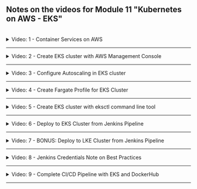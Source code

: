 ## Notes on the videos for Module 11 "Kubernetes on AWS - EKS"
<br />

<details>
<summary>Video: 1 - Container Services on AWS</summary>
<br />

There are multiple options for running a containerized application on AWS:
- Elastic Container Service (ECS): Container orchestration service
- Elastic Kubernetes Service (EKS): Managed Kubernetes Service
- Elastic Container Registry (ECR): Private Docker Repository

### Elastic Container Service (ECS)
Amazon's Elastic Container Service is one of several container orchestration tools (like Docker Swarm, Kubernetes, Apache Mesos, Hashicorp Nomad). It manages the whole container lifecycle (start, re-schedule, load balance).

An ESC cluster contains all the services to manage the containers. It represents a control plane for all the virtual machines (EC2 servers) that are running containers. The EC2 instances are not isolated but connected to the ECS cluster and managed by its control plane. On each EC2 instance there is a container runtime and an ECS agent (for communication with the control plane).

It is still your job to create the EC2 instances, join them to the ECS cluster, check whether they provide enough recources for the containers, manage the operating system (updates, patches), care for the container runtime and the ECS agent.

If you want to delegate the management of the infrastructure to AWS too, you can use AWS Fargate, which is a serverless way to launch containers. You don't have to provision and manage the server yourself. Each time you want to run a new container you hand it over to Fargate which will analyze its resource requirements and provision a server matching these requirements on demand. You pay only for what you use, not a whole EC2 instance which probably isn't fully used.

### Elastic Kubernetes Service (EKS)
If you want to use Kubernetes as your container orchestration tool, AWS provides EKS.

Difference between ECS and Kubernetes:
- ECS is specific to AWS, difficult to migrate
- ECS is less complex and its control plane is free
- K8s is open source, easier to migrate to another platform (if you don't use to many other AWS services)

When you create an EKS cluster, AWS will provision Kubernetes master nodes, with all the needed K8s control plane services already installed. They will be replicated in multiple availability zones of the chosen region. AWS will also manage (replicate in multiple availability zones, backup) the etcd storage components.

For the worker nodes you need to create and manage EC2 instances (the so called compute fleed) and connect them to the EKS cluster. A semi-managed variant is using EKS with node group(s), where the EC2 instances are managed for you. All the processes needed on K8s worker nodes (like container runtime, K8s agent, etc.) will be installed on them. But you still have to configure the nodegroups (e.g. scaling behavior). As with ECS it is also possible to combine EKS with Fargate, resulting in fully managed worker nodes.

To create an EKS cluster, you have to 
- provision an EKS cluster (Control Plane Nodes)
- create a node group of EC2 instances (Worker Nodes)
- connect the node group(s) to the EKS cluster
- deploy your containerized applications

### Elastic Container Registry (ECR)
ECR is the AWS repository for Docker images (as an alternative to Docker Hub or Nexus). Of course it integrates very well with other AWS services.

</details>

*****

<details>
<summary>Video: 2 - Create EKS cluster with AWS Management Console</summary>
<br />

Steps to create an EKS cluster:
- create an IAM role for the EKS cluster
- create a VPC for the EKS worker nodes
- create an EKS cluster
- connect kubectl with the EKS cluster
- create an EC2 IAM role for the node group
- create a node group and attach it to the EKS cluster
- configure auto-scaling
- deploy your application to the EKS cluster

Also check the [documentation](https://docs.aws.amazon.com/eks/latest/userguide/getting-started-console.html).

### Create an IAM Role for the EKS Cluster
We create an IAM role in our AWS account and assign that role to the EKS cluster managed by AWS. This is necessary to allow AWS to create and manage components on our behalf.

Open your browser and login to your account of the [AWS Management Console](https://eu-central-1.console.aws.amazon.com/console/home?region=eu-central-1#). Open the IAM dashboard (Services > Security, Identity & Compliance > IAM) and click on Access Management > Roles in the menu on the left. Press the "Create role" button, select "AWS service" as the trusted entity type, select "EKS" from the dropdown at the bottom (Use cases for other AWS services), select "EKS - Cluster" and press the "Next" button. The "AmazonEKSClusterPolicy" has been automatically selected for the chosen use case. Press the "Next" button. Enter a unique name for the role (e.g. eks-cluster-role) and press the "Create role" button.

### Create a VPC for the EKS Worker Nodes
Each AWS account has a default VPC. So why do we need another VPC for our EKS cluster? An EKS cluster needs specific networking configuration. The worker nodes need specific firewall configurations for the communication with the control plane. Best practices suggest configuring a public subnet (for a cloudnative loadbalancer, e.g. Elastic Load Balancer) and a private subnet (for the K8s LoadBalancer service) (check the [documentation](https://docs.aws.amazon.com/eks/latest/userguide/creating-a-vpc.html)). Through an IAM role we give K8s permission to change VPC configurations. These should not affect the default VPC.

However, we don't have to configure the new VPC and all the required components by ourselves. Instead we can use the cloudformation template, with which the whole stack of VPC and required components suitable for EKS is created. See [VPC Cloudformation Template](https://docs.aws.amazon.com/codebuild/latest/userguide/cloudformation-vpc-template.html).

Open the CloudFormation dashboard (Services > Management & Governance > CloudFormation) and press the orange "Create stack" button. Select "Template is ready" and "Amazon S3 URL" and paste the following URL into the URL field:

https://s3.us-west-2.amazonaws.com/amazon-eks/cloudformation/2020-10-29/amazon-eks-vpc-private-subnets.yaml

The URL can be copied from [this documentation page](https://docs.aws.amazon.com/eks/latest/userguide/creating-a-vpc.html). You may also enter that URL in the browser to download the template file and have a look at it. You could adjust it and upload it. For our purposes the default template file is fine, so we press the "Next" button.

Enter a stack name (e.g. eks-worker-node-vpc-stack) and press the "Next" button. On the next page leave all fields unchanged and press the "Next" button once more. On the summary page press the "Submit" button.

Now the VPC stack is being created (status = CREATE_IN_PROGRESS). Press the refresh button until the status is CREATE_COMPLETE. On the "Outputs" tab you find the IDs of the new VPC, the subnets and the security group. We're going to need these IDs when creating the EKS cluster.

### Create the EKS Cluster
Open the EKS dashboard (Services > Containers > Elastic Kubernetes Services) in the AWS management console. (Note that EKS isn't free, so you will be charged for using it. Make sure to remove the service when you don't need it anymore.) Press the "Add cluster" button and select "Create".

Enter a cluster name (e.g. eks-cluster-test), select the Kubernetes version (e.g. 1.26), and the IAM role we defined before (eks-cluster-role). We don't enable the Secrets encryption via KMS (key management services). It would encrypt the K8s Secrets (which are only bas64 encoded) to prevent them from being read by un-authorized people. Press the "Next" button.

Select the VPC of the eks-worker-node-vpc-stack we created before. The related subnets are prefilled. Also select the security group belonging to the eks-worker-node-vpc-stack we created before. In the "Cluster enpoint access" section choose "Public and private". We want to access the cluster (e.g. via kubectl) from our local machine (public), but the control plane should communicate with the worker nodes only within the VPC (private). Press the "Next" button.

We don't need any control plane logs to be sent to CloudWatch, so just press the "Next" button. Don't select any additional EKS add-ons either, just press "Next" again. Leave the default versions of the automatically installed add-ons unchanged and press "Next" once more.

On the Review page press the "Create" button. The status of the new EKS cluster is "Creating". Press the refresh button until it is "Active" (after ca. 10-15min).

### Connect to EKS Cluster locally with kubectl
Even if we don't have any worker nodes running, we can connect to the EKS cluster using kubectl from our local machine. We create a kubeconfig file and check the connection with the following commands:
```sh
# make sure your aws configuration is set to the region of the EKS cluster
aws configure list
#       Name                    Value             Type    Location
#       ----                    -----             ----    --------
#    profile                <not set>             None    None
# access_key     ****************BDVT shared-credentials-file    
# secret_key     ****************eXn0 shared-credentials-file    
#     region             eu-central-1      config-file    ~/.aws/config

# make sure there is no old ~/.kube/config file
rm ~/.kube/config
# or
mv ~/.kube/config ~/.kube/config_backup

# now create a new ~/.kube/config file
aws eks update-kubeconfig --name eks-cluster-test
# Added new context arn:aws:eks:eu-central-1:369076538622:cluster/eks-cluster-test to ~/.kube/config

# check the connection
kubectl cluster-info
# Kubernetes control plane is running at https://73A57A23BA7BAAE56115E5F68C988976.gr7.eu-central-1.eks.amazonaws.com
# CoreDNS is running at https://73A57A23BA7BAAE56115E5F68C988976.gr7.eu-central-1.eks.amazonaws.com/api/v1/namespaces/kube-system/services/kube-dns:dns/proxy
```

### Create an EC2 IAM Role for our Node Group
Kubelet is the main worker process running on worker nodes. It is responsible for scheduling and managing Kubernetes components like Pods and must be able to communicate with the Control Plane or other AWS services. That's why Kubelet needs according permissions to do its job.

So let's create an IAM role for the Node Group. With Node Group all necessary worker processes likecontainer runtime, kubelet, k-proxy etc. are installed.

Go back to the AWS management console, open the IAM dashboard (Services > Security, Identity & Compliance > IAM) and click on Access Management > Roles in the menu on the left. Press the "Create role" button, select "AWS service" as the trusted entity type, select "EC2" and press "Next".

On the "Add permissions" page, select the following policies:
- AmazonEKSWorkerNodePolicy
- AmazonEC2ContainerRegistryReadOnly: pull new image versions when they become available
- AmazonEKS_CNI_Policy: Container Network Interface, K8s internal network needed for inter-pod-communication
and press "Next".

Enter a role name (e.g. eks-node-group-role), review your entries and press the "Create role" button.

### Add Node Group to EKS Cluster
Go back to the EKS dashboard and open the cluster 'eks-cluster-test'. Select the "Compute" tab, scroll down to the "Node group" section and press the "Add node group" button. Enter a name (e.g. eks-node-group), select the 'eks-node-group-role' we just created and press the "Next" button.

Select the AMI type "Amazon Linux 2 (AL2_x86_64)", the Capacity type "On-Demand", the Instance type "t3.small" and the Disk size "20" GiB.

Leave the default values in the "Node Group scaling configuration" section unchanged (min 2, max 2, desired 2). The same holds for the "Node group update configuration" section (number 1). Press "Next".

Don't change the selected subnets. Toggle (enable) the "Configure remote access to nodes" switch and press "Enable" in the displayed warning dialog. Select one of the available EC2 key pairs created earlier to ssh into EC2 instances (e.g. docker-server) or create a new key pair if preferred. It is recommended to select a security group with a configured firewall rule restricting ssh access from the IP address of your local machine only. But for the moment we select "All" (Do not restrict source IPs that can remotely access nodes). We can change this configuration later.

Check your entries on the review page and press "Create". The status of the node group is now "Creating". It will take some time until the worker nodes are created (5min). On the EC2 dashboard you can already see the two new instances being in the status "Initializing".

When the instances are active, you should see them when executing
```sh
kubectl get nodes
# NAME                                              STATUS   ROLES    AGE     VERSION
# ip-192-168-177-9.eu-central-1.compute.internal    Ready    <none>   6m59s   v1.26.2-eks-a59e1f0
# ip-192-168-222-24.eu-central-1.compute.internal   Ready    <none>   7m2s    v1.26.2-eks-a59e1f0
```

If you want to scale the number of worker nodes up or down you can manually edit your node group and modify the min/max/desired values in the "Node Group scaling configuration" section.

A better way to do this is to configure an autoscaler as will be demonstrated in the next video.

</details>

*****

<details>
<summary>Video: 3 - Configure Autoscaling in EKS cluster</summary>
<br />

With creating an EKS cluster, an auto scaling group was automatically created (see "EC2 dashboard > Auto Scaling groups" or "EKS dashboard > Clusters > eks-cluster-test > Compute > Node groups > eks-node-group > Details > Autoscaling group name"). However this component just groups the EC2 instances together. It does not autoscale the resources within this group. We need to configure the K8s Autoscaler component to work together with the auto scaling group. The K8s Autoscaler will then add or remove EC2 instances depending on the workload, but only within the range (min, max, desired) defined for the auto scaling group.

To configure the Autoscaler we need to
- have an auto scaling group (was automatically created when we set up the EKS cluster)
- create a custom policy and attach it to the Node Group IAM Role (to allow the EC2 instances to make certain AWS API calls needed for the autoscaling feature)
- deploy the K8s Autoscaler

### Create a custom policy
Go to IAM dashboard > Access management > Policies and press the "Create policy" button. Switch to the JSON view by pressing the "JSON" button. Paste the following content into the policy editor:
```json
{
    "Version": "2012-10-17",
    "Statement": [
        {
            "Action": [
                "autoscaling:DescribeAutoScalingGroups",
                "autoscaling:DescribeAutoScalingInstances",
                "autoscaling:DescribeLaunchConfigurations",
                "autoscaling:DescribeTags",
                "autoscaling:SetDesiredCapacity",
                "autoscaling:TerminateInstanceInAutoScalingGroup",
                "ec2:DescribeLaunchTemplateVersions"
            ],
            "Resource": "*",
            "Effect": "Allow"
        }
    ]
}
```

Press "Next". On the review page enter a policy name (e.g. node-group-autoscale-policy) and press "Create policy".

To attach this policy to the existing node group IAM role go to IAM dashboard > Access management > Roles > eks-node-group-role > Permissions, press the "Add permissions" button and choose "Attach policies". In the "Other permissions policies" section check the custom node-group-autoscale-policy created before and press the "Add permissions" button.

### Deploy the K8s Autoscaler
Execute the following commands on your local machine:
```sh
kubectl apply -f https://raw.githubusercontent.com/kubernetes/autoscaler/master/cluster-autoscaler/cloudprovider/aws/examples/cluster-autoscaler-autodiscover.yaml
# serviceaccount/cluster-autoscaler created
# clusterrole.rbac.authorization.k8s.io/cluster-autoscaler created
# role.rbac.authorization.k8s.io/cluster-autoscaler created
# clusterrolebinding.rbac.authorization.k8s.io/cluster-autoscaler created
# rolebinding.rbac.authorization.k8s.io/cluster-autoscaler created
# deployment.apps/cluster-autoscaler created

kubectl get deployment cluster-autoscaler -n kube-system
# NAME                 READY   UP-TO-DATE   AVAILABLE   AGE
# cluster-autoscaler   1/1     1            1           70s

kubectl edit deployment cluster-autoscaler -n kube-system
# -> in metadata:annotations add the following line after 'deployment.kubernetes.io/revision: "1"':
#    'cluster-autoscaler.kubernetes.io/safe-to-evict: "false"'
# -> in spec:template:spec:containers replace '<YOUR CLUSTER NAME>' with 'eks-cluster-test'
#    and add the options '- --balance-similar-node-groups' 
#                    and '- --skip-nodes-with-system-pods=false'
# -> make sure the spec:template:spec:containers:image version matches the Kubernetes version used in the EKS cluster (1.26); get the exact tag (1.26.2) from https://github.com/kubernetes/autoscaler/tags
```

Of course you can also first download the [autoscaler configurationfile](https://raw.githubusercontent.com/kubernetes/autoscaler/master/cluster-autoscaler/cloudprovider/aws/examples/cluster-autoscaler-autodiscover.yaml), make all the changes and then deploy it.

Let's have a look at the logs of the autoscaler pod:
```sh
kubectl get pods -n kube-system
# NAME                                  READY   STATUS    RESTARTS   AGE
# aws-node-4k2f7                        1/1     Running   0          5h27m
# aws-node-k9thp                        1/1     Running   0          5h27m
# cluster-autoscaler-7798975c7f-dmz95   1/1     Running   0          2m
# coredns-788b9c9454-5rp7t              1/1     Running   0          7h25m
# coredns-788b9c9454-m4twb              1/1     Running   0          7h25m
# kube-proxy-fdg4k                      1/1     Running   0          5h27m
# kube-proxy-rwvzc                      1/1     Running   0          5h27m

kubectl logs cluster-autoscaler-7798975c7f-dmz95 -n kube-system | less
```

You'll find entries like
```log
I0514 21:48:09.465903       1 static_autoscaler.go:541] Calculating unneeded nodes
I0514 21:48:09.465922       1 pre_filtering_processor.go:67] Skipping ip-192-168-222-24.eu-central-1.compute.internal - node group min size reached (current: 2, min: 2)
I0514 21:48:09.465938       1 pre_filtering_processor.go:67] Skipping ip-192-168-177-9.eu-central-1.compute.internal - node group min size reached (current: 2, min: 2)
I0514 21:48:09.465974       1 static_autoscaler.go:589] Scale down status: lastScaleUpTime=2023-05-14 20:43:27.79390843 +0000 UTC m=-3578.293245296 lastScaleDownDeleteTime=2023-05-14 20:43:27.79390843 +0000 UTC m=-3578.293245296 lastScaleDownFailTime=2023-05-14 20:43:27.79390843 +0000 UTC m=-3578.293245296 scaleDownForbidden=false scaleDownInCooldown=false
I0514 21:48:09.466007       1 static_autoscaler.go:598] Starting scale down
I0514 21:48:09.466066       1 legacy.go:298] No candidates for scale down
```

Let's adjust the min/max values to see the autoscaler in action. Go to the EC2 dashboard, click on the "Auto Scaling Groups" link, click on the eks-node-group autoscaling group and press the "Edit" button in the "Group details" section. Set the Minimum capacity to 1 and the Maximum capacity to 3 and press the "Update" button.

The autoscaler gets informed about the new values and checks the status of the nodes during the next 10 minutes. Then it starts removing one node.

```sh
kubectl get nodes
# NAME                                              STATUS   ROLES    AGE   VERSION
# ip-192-168-177-9.eu-central-1.compute.internal    Ready    <none>   27h   v1.26.2-eks-a59e1f0
# ip-192-168-222-24.eu-central-1.compute.internal   Ready    <none>   27h   v1.26.2-eks-a59e1f0

kubectl logs -f cluster-autoscaler-7798975c7f-dmz95 -n kube-system  
# I0515 19:40:20.180533       1 nodes.go:123] ip-192-168-177-9.eu-central-1.compute.internal was unneeded for 9m51.772869583s
# I0515 19:40:20.180542       1 legacy.go:298] No candidates for scale down
# ...
# I0515 19:40:30.270914       1 nodes.go:123] ip-192-168-177-9.eu-central-1.compute.internal was unneeded for 10m1.783173228s
# I0515 19:40:30.283285       1 delete.go:103] Successfully added ToBeDeletedTaint on node ip-192-168-177-9.eu-central-1.compute.internal
# I0515 19:40:30.283570       1 actuator.go:161] Scale-down: removing empty node "ip-192-168-177-9.eu-central-1.compute.internal"
# I0515 19:40:30.284386       1 actuator.go:244] Scale-down: waiting 5s before trying to delete nodes
# ...
# I0515 19:40:35.451612       1 auto_scaling_groups.go:311] Terminating EC2 instance: i-02580710e75f1f082

kubectl get nodes
# NAME                                              STATUS                     ROLES    AGE   VERSION
# ip-192-168-177-9.eu-central-1.compute.internal    Ready,SchedulingDisabled   <none>   27h   v1.26.2-eks-a59e1f0
# ip-192-168-222-24.eu-central-1.compute.internal   Ready                      <none>   27h   v1.26.2-eks-a59e1f0

kubectl get nodes
# NAME                                              STATUS   ROLES    AGE   VERSION
# ip-192-168-222-24.eu-central-1.compute.internal   Ready    <none>   27h   v1.26.2-eks-a59e1f0
```

### Deploy an nginx Application with LoadBalancer
Create a file called `nginx.yaml` with the following content:
```yaml
apiVersion: apps/v1
kind: Deployment
metadata:
  name: nginx
spec:
  selector:
    matchLabels:
      app: nginx
  replicas: 1
  template:
    metadata:
      labels:
        app: nginx
    spec:
      containers:
      - name: nginx
        image: nginx
        ports:
        - containerPort: 80
---
apiVersion: v1
kind: Service
metadata:
  name: nginx
  labels:
    app: nginx
spec:
  ports:
  - name: http
    port: 80
    protocol: TCP
    targetPort: 80
  selector:
    app: nginx
  type: LoadBalancer
```

Apply it to the cluster:
```sh
kubectl apply -f nginx.yaml
# =>
# deployment.apps/nginx created
# service/nginx created

kubectl get pods
# NAME                     READY   STATUS    RESTARTS   AGE
# nginx-7f456874f4-54dmv   1/1     Running   0          117s

kubectl get services
# NAME         TYPE           CLUSTER-IP       EXTERNAL-IP                                                                  PORT(S)        AGE
# kubernetes   ClusterIP      10.100.0.1       <none>                                                                       443/TCP        29h
# nginx        LoadBalancer   10.100.224.113   a3c0ab05fe05d4e3bb204fd409810766-1007316954.eu-central-1.elb.amazonaws.com   80:31338/TCP   2m40s
```

Creating a K8s service of type LoadBalancer automatically creates a cloud native LoadBalancer of the cluster environment too (in this case AWS EKS). As you see the cloud native LoadBalancer with the IP address 'a3c0ab05fe05d4e3bb204fd409810766-1007316954.eu-central-1.elb.amazonaws.com' (and default port 80, not displayed in the above output) forwards incoming requests to the node port 31338 which is connected to the K8s LoadBalancer service with the cluster IP address 10.100.224.113 listening on port 80. Entering the external IP address in the browser lets you access the nginx application.

### 20 Replicas - Autoscaler in Action
Let's increase the number of nginx replicas to 20 to see the autoscaler launch new worker nodes.

```sh
kubectl scale deployment nginx --replicas=20
# deployment.apps/nginx scaled

kubectl logs -f cluster-autoscaler-7798975c7f-dmz95 -n kube-system 
# I0515 20:27:08.660248       1 hinting_simulator.go:110] failed to find place for default/nginx-7f456874f4-9jdrf based on similar pods scheduling
# I0515 20:27:08.660293       1 hinting_simulator.go:110] failed to find place for default/nginx-7f456874f4-mp8m4 based on similar pods scheduling
# I0515 20:27:08.660335       1 hinting_simulator.go:110] failed to find place for default/nginx-7f456874f4-5w4hb based on similar pods scheduling
# I0515 20:27:08.660377       1 hinting_simulator.go:110] failed to find place for default/nginx-7f456874f4-2szgh based on similar pods scheduling
# I0515 20:27:08.660419       1 hinting_simulator.go:110] failed to find place for default/nginx-7f456874f4-fzthv based on similar pods scheduling
# I0515 20:27:08.660459       1 hinting_simulator.go:110] failed to find place for default/nginx-7f456874f4-z8bwh based on similar pods scheduling
# I0515 20:27:08.660502       1 hinting_simulator.go:110] failed to find place for default/nginx-7f456874f4-k6sjg based on similar pods scheduling
# I0515 20:27:08.660545       1 hinting_simulator.go:110] failed to find place for default/nginx-7f456874f4-c2hrb based on similar pods scheduling
# I0515 20:27:08.660593       1 hinting_simulator.go:110] failed to find place for default/nginx-7f456874f4-bs5hl based on similar pods scheduling
# I0515 20:27:08.660631       1 hinting_simulator.go:110] failed to find place for default/nginx-7f456874f4-rb2ld based on similar pods scheduling
# I0515 20:27:08.660671       1 hinting_simulator.go:110] failed to find place for default/nginx-7f456874f4-hnb2d based on similar pods scheduling
# I0515 20:27:08.660710       1 hinting_simulator.go:110] failed to find place for default/nginx-7f456874f4-j9mnh based on similar pods scheduling
# I0515 20:27:08.660747       1 hinting_simulator.go:110] failed to find place for default/nginx-7f456874f4-rn7xc based on similar pods scheduling
# ...
# I0515 20:27:08.661732       1 scale_up.go:282] Best option to resize: eks-eks-node-group-e0c40d85-c6a1-2ad5-0296-40386965ef34
# I0515 20:27:08.661743       1 scale_up.go:286] Estimated 2 nodes needed in eks-eks-node-group-e0c40d85-c6a1-2ad5-0296-40386965ef34
# I0515 20:27:08.661769       1 scale_up.go:405] Final scale-up plan: [{eks-eks-node-group-e0c40d85-c6a1-2ad5-0296-40386965ef34 1->3 (max: 3)}]
# I0515 20:27:08.661791       1 scale_up.go:608] Scale-up: setting group eks-eks-node-group-e0c40d85-c6a1-2ad5-0296-40386965ef34 size to 3
# I0515 20:27:08.661845       1 auto_scaling_groups.go:248] Setting asg eks-eks-node-group-e0c40d85-c6a1-2ad5-0296-40386965ef34 size to 3
# ...
# I0515 20:27:28.824124       1 filter_out_schedulable.go:120] 14 pods marked as unschedulable can be scheduled.
# ...

kubcetl get nodes
# NAME                                              STATUS   ROLES    AGE     VERSION
# ip-192-168-222-24.eu-central-1.compute.internal   Ready    <none>   28h     v1.26.2-eks-a59e1f0
# ip-192-168-35-232.eu-central-1.compute.internal   Ready    <none>   6m46s   v1.26.2-eks-a59e1f0
# ip-192-168-39-15.eu-central-1.compute.internal    Ready    <none>   6m50s   v1.26.2-eks-a59e1f0
```

</details>

*****

<details>
<summary>Video: 4 - Create Fargate Profile for EKS Cluster</summary>
<br />

With Fargate you let AWS manage the worker nodes too. You won't create any EC2 instances in your account. An important difference between Fargate and creating your own EC2 worker nodes is, that Fargate will create one virtual machine per Pod resulting in some limitation with using Fargate:
- there is no support for stateful applications yet
- there is no support for Daemon Sets (applications running on every node)

Note that we can have both Fargate and Node Group atached to our EKS cluster.

### Create an IAM Role for Fargate
Kubelet on servers provisioned by Fargate need to call AWS services, pull the container images from ECR etc. So just as we did for the EC2 instances in the Node Group we need to create a role for the Fargate servers and attach the required permissions to it.

Open your browser and login to your account of the [AWS Management Console](https://eu-central-1.console.aws.amazon.com/console/home?region=eu-central-1#). Open the IAM dashboard (Services > Security, Identity & Compliance > IAM) and click on Access Management > Roles in the menu on the left. Press the "Create role" button, select "AWS service" as the trusted entity type, select "EKS" from the dropdown at the bottom (Use cases for other AWS services), select "EKS - Fargate pod" and press the "Next" button.

'AmazonEKSFargatePodExecutionRolePolicy' is the only policy set. Press the "Next" button.

Enter a role name (e.g. 'eks-fargate-role') and press "Create role".

### Create Fargate Profile
A Fargate profile creates a Pod selection rule which defines how new pods should be scheduled. If for example there is also a node group, the selection rule specifies which pod should be scheduled by Fargate and which by the node group.

To create a Fargate profile go to the EKS dashboard, navigate to the clusters overview, click on the cluster 'eks-cluster-test', open the "Compute" tab, scroll down to the "Fargate profiles" section and press the "Add Fargate profile" button.

Enter a name (e.g. dev-profile) and select the 'eks-fargate-role' we just created. Below that we can select the  subnets to be used from our VPC. Even if we won't see the virtual machines provisioned by Fargate, the Pods running on these VMs will get IP addresses from our subnet IP range. Make sure only the private subnets are selected (the public subnets should not be selectable). Press "Next".

Now we configure the pod selection rule mentioned before. We can let Fargate schedule Pods of certain namespaces and/or having certain labels. Let's use both possibilities. Add 'dev' into the namespace textfield and add a label 'profile:fargate' (key:value). Press "Next", review your entries and press "Create". The Fargate profile 'dev-profile' is in status "Creating" now and will change to "Active" after a few minutes.

### Deploy first Pod through Fargate
If we want our nginx Pods to be scheduled by Fargate, we have to add the namespace and label specified in the Pod selection rule to its K8s deployment configuration file. Create a new `nginx-deployment.yaml` file with the following content:
```yaml
apiVersion: apps/v1
kind: Deployment
metadata:
  name: nginx
  namespace: dev # <---
spec:
  selector:
    matchLabels:
      app: nginx
      profile: fargate # <---
  replicas: 1
  template:
    metadata:
      labels:
        app: nginx
        profile: fargate # <---
    spec:
      containers:
      - name: nginx
        image: nginx
        ports:
        - containerPort: 80
```

Now execute the following commands:

```sh
# create the namespace
kubectl create namespace dev

# apply the deployment configuration
kubectl apply -f nginx-deployment.yaml

# check the pod is running
kubectl get pods -n dev -w
# NAME                     READY   STATUS              RESTARTS   AGE
# nginx-7f5bb7bcc5-x5bwh   0/1     Pending             0          7s
# nginx-7f5bb7bcc5-x5bwh   0/1     Pending             0          35s
# nginx-7f5bb7bcc5-x5bwh   0/1     ContainerCreating   0          36s
# nginx-7f5bb7bcc5-x5bwh   1/1     Running             0          43s
```

The pod was pending for 35 seconds because Fargate creates a virtual machine for each pod, which takes some time.

Now let's see the nodes:
```sh
kubectl get nodes
# NAME                                                       STATUS   ROLES    AGE     VERSION
# fargate-ip-192-168-164-158.eu-central-1.compute.internal   Ready    <none>   2m57s   v1.26.3-eks-f4dc2c0
# ip-192-168-222-24.eu-central-1.compute.internal            Ready    <none>   3d4h    v1.26.2-eks-a59e1f0
```

The first node is the newly created virtual machine. We don't see it in our AWS account. But still it got an IP address from the range of a subnet in our VPC. The second one is the EC2 instance created by the node group in demo project #1. We can see this instance in our AWS account.

For illustrating purposes let's change the namespace in the nginx-deployment.yaml to `default`, set the replicas to `2` and the deployment name to `nginx-test` (because we already have an nginx deployment in the default namespace).

Re-apply the configuration:
```sh
kubectl apply -f nginx-deployment.yaml

# check the pods are running
kubectl get pods -n default -o wide
# NAME                          READY   STATUS    RESTARTS   AGE   IP                NODE                                              NOMINATED NODE   READINESS GATES
# nginx-7f456874f4-2pxn7        1/1     Running   0          2d    192.168.250.72    ip-192-168-222-24.eu-central-1.compute.internal   <none>           <none>
# nginx-test-7f5bb7bcc5-6z5cw   1/1     Running   0          7s    192.168.222.107   ip-192-168-222-24.eu-central-1.compute.internal   <none>           <none>
# nginx-test-7f5bb7bcc5-gprnf   1/1     Running   0          7s    192.168.210.122   ip-192-168-222-24.eu-central-1.compute.internal   <none>           <none>
```

As we can see all three pods (the old one created in demo project #1 and the two new replicas created just now) are running on the same node (with IP address 192-168-222-24).

And now let's change the namespace back to `dev` and the deployment name to `nginx-dev` and re-apply it:
```sh
kubectl apply -f nginx-deployment.yaml

# check the pods are running
kubectl get pods -n dev -w
# NAME                         READY   STATUS              RESTARTS   AGE
# nginx-7f5bb7bcc5-x5bwh       1/1     Running             0          25m
# nginx-dev-7f5bb7bcc5-m4g8r   0/1     Pending             0          13s
# nginx-dev-7f5bb7bcc5-wmhgd   0/1     Pending             0          13s
# nginx-dev-7f5bb7bcc5-m4g8r   0/1     Pending             0          37s
# nginx-dev-7f5bb7bcc5-wmhgd   0/1     Pending             0          37s
# nginx-dev-7f5bb7bcc5-m4g8r   0/1     ContainerCreating   0          37s
# nginx-dev-7f5bb7bcc5-wmhgd   0/1     ContainerCreating   0          37s
# nginx-dev-7f5bb7bcc5-wmhgd   1/1     Running             0          44s
# nginx-dev-7f5bb7bcc5-m4g8r   1/1     Running             0          46s

kubectl get pods -n dev -o wide
# NAME                         READY   STATUS    RESTARTS   AGE    IP                NODE                                                       NOMINATED NODE   READINESS GATES
# nginx-7f5bb7bcc5-x5bwh       1/1     Running   0          27m    192.168.164.158   fargate-ip-192-168-164-158.eu-central-1.compute.internal   <none>           <none>
# nginx-dev-7f5bb7bcc5-m4g8r   1/1     Running   0          107s   192.168.183.201   fargate-ip-192-168-183-201.eu-central-1.compute.internal   <none>           <none>
# nginx-dev-7f5bb7bcc5-wmhgd   1/1     Running   0          107s   192.168.159.165   fargate-ip-192-168-159-165.eu-central-1.compute.internal   <none>           <none>

kubectl get nodes
# NAME                                                       STATUS   ROLES    AGE     VERSION
# fargate-ip-192-168-159-165.eu-central-1.compute.internal   Ready    <none>   3m48s   v1.26.3-eks-f4dc2c0
# fargate-ip-192-168-164-158.eu-central-1.compute.internal   Ready    <none>   29m     v1.26.3-eks-f4dc2c0
# fargate-ip-192-168-183-201.eu-central-1.compute.internal   Ready    <none>   3m48s   v1.26.3-eks-f4dc2c0
# ip-192-168-222-24.eu-central-1.compute.internal            Ready    <none>   3d4h    v1.26.2-eks-a59e1f0
```

We see that all the three pods in the 'dev' namespace are running on three different nodes.

### Cleanup Cluster Resources
When we want to delete the EKS cluster we first have to delete the Node Group(s) and Fargate Profile(s) attached to it. Go to the EKS dashboard, navigate to the clusters overview, click on the cluster 'eks-cluster-test', open the "Compute" tab, scroll down to the "Node groups" and "Fargate profiles" sections, select the group/profile you want to delete and press the "Delete" button". As soon as all Node Groups and Fargate Profiles attached to the cluster are deleted (which may take some time) you can delete the cluster itself. Press the "Delete cluster" button.

Once the cluster has been deleted, we can delete the three roles 'eks-cluster-role', 'eks-node-group-role' and 'eks-fargate-role'. Go to the IAM dashboard, open the roles overview and delete the three roles. The custom 'node-group-autoscale-policy' won't be deleted by this. If you wanted to delete it too, you would have to do it separately.

</details>

*****

<details>
<summary>Video: 5 - Create EKS cluster with eksctl command line tool</summary>
<br />

Manually creating an EKS cluster using the AWS Management Console is a rather inefficient way of doing it. Using AWS CLI we could do the same and assemble the commands in a script to reduce the work for doing it repeatedly. But the most efficient way of creating an EKS cluster is using the `eksctl` command line tool which automates many individual tasks. It allows to create a cluster with just one command. All the necessary components are created and configured in the background. CLI options let you customize the cluster to be created.

### Install eksctl on a Mac M2
```sh
ARCH=arm64
PLATFORM=$(uname -s)_$ARCH

curl -sLO "https://github.com/weaveworks/eksctl/releases/latest/download/eksctl_$PLATFORM.tar.gz"

# (Optional) Verify checksum
curl -sL "https://github.com/weaveworks/eksctl/releases/latest/download/eksctl_checksums.txt" | grep $PLATFORM | shasum -a 256 --check
# => eksctl_Darwin_arm64.tar.gz: OK

tar -xzf eksctl_$PLATFORM.tar.gz -C /tmp && rm eksctl_$PLATFORM.tar.gz

sudo mv /tmp/eksctl /usr/local/bin
```

Or using homebrew:
```sh
brew tap weaveworks/tap
brew install weaveworks/tap/eksctl
```

### Connect eksctl With AWS Account
If you already have configured credentials for awscli you can use the same configuration for eksctl. If you haven't you must do it first. We have to tell eksctl with which account and which user we want to connect. Get the file, that was downloaded when you created the access key for the admin user and execute the following command:

```sh
aws configure
  AWS Access Key ID [None]: # enter the AWS access key id from the downloaded .csv file
  AWS Secret Access Key [None]: # enter the AWS secret access key from the downloaded .csv file
  Default region name [None]: eu-central-1 # Frankfurt (eu-west-3 for Paris)
  Default output format [None]: json
```

This configuration will be used for all subsequent eksctl (or awscli) commands. The configuration itself is stored in `~/.aws/config` and `~/.aws/credentials`.

### Create an EKS Cluster
You can either use the `eksctl create cluster` command with all the configuration options you need, or you can write a configuration yaml file and apply it using the command `eksctl create cluster -f <config.yaml>`. Examples of configuration files can be found [here](https://github.com/weaveworks/eksctl/tree/main/examples).

For this demo we use the command options, so execute the following command:
```sh
eksctl create cluster \
  --name demo-cluster \
  --version 1.26 \
  --region eu-central-1 \
  --nodegroup-name demo-nodes \
  --node-type t2.micro \
  --nodes 2 \
  --nodes-min 1 \
  --nodes-max 3
# =>
# 2023-05-18 15:36:18 [ℹ]  eksctl version 0.141.0
# 2023-05-18 15:36:18 [ℹ]  using region eu-central-1
# 2023-05-18 15:36:18 [ℹ]  setting availability zones to [eu-central-1c eu-central-1b eu-central-1a]
# 2023-05-18 15:36:18 [ℹ]  subnets for eu-central-1c - public:192.168.0.0/19 private:192.168.96.0/19
# 2023-05-18 15:36:18 [ℹ]  subnets for eu-central-1b - public:192.168.32.0/19 private:192.168.128.0/19
# 2023-05-18 15:36:18 [ℹ]  subnets for eu-central-1a - public:192.168.64.0/19 private:192.168.160.0/19
# 2023-05-18 15:36:18 [ℹ]  nodegroup "demo-nodes" will use "" [AmazonLinux2/1.26]
# 2023-05-18 15:36:18 [ℹ]  using Kubernetes version 1.26
# 2023-05-18 15:36:18 [ℹ]  creating EKS cluster "demo-cluster" in "eu-central-1" region with managed nodes
# ...
# 2023-05-18 15:55:55 [ℹ]  kubectl command should work with "/Users/fsiegrist/.kube/config", try 'kubectl get nodes'
# 2023-05-18 15:55:55 [✔]  EKS cluster "demo-cluster" in "eu-central-1" region is ready

```

As you see this command takes nearly 20 minutes to complete. Kubectl was automatically configured to connect to the created cluster. The configuration was stored in `~/.kube/config`. If you had other cluster configured in this file, the configuration for the new cluster was just added. So you don't lose existing configurations.

Let's review the created cluster now. 

```sh
eksctl get clusters
# NAME	        REGION        EKSCTL CREATED
# demo-cluster  eu-central-1  True

kubectl get nodes
# NAME                                              STATUS   ROLES    AGE     VERSION
# ip-192-168-48-96.eu-central-1.compute.internal    Ready    <none>   6m12s   v1.26.2-eks-a59e1f0
# ip-192-168-64-248.eu-central-1.compute.internal   Ready    <none>   6m11s   v1.26.2-eks-a59e1f0
```

Login to your account in the AWS Management Console and check the following resources:
- IAM roles
- VPCs and Subnets
- EKS

### Links
- [eksctl.io](https://eksctl.io)
- [eksctl installation guide](https://github.com/weaveworks/eksctl#installation)
- [eksctl getting started](https://eksctl.io/introduction/#getting-started)

</details>

*****

<details>
<summary>Video: 6 - Deploy to EKS Cluster from Jenkins Pipeline</summary>
<br />

The following steps are needed to be able to deploy to our EKS demo cluster created in the last video from a Jenkins pipeline:
- install kubectl command line tool inside Jenkins container
- install aws-iam-authenticator tool inside Jenkins container (Jenkins does not only have to authenticate against the EKS cluster but also against AWS; the aws-iam-authenticator tool was installed on our local machine when we created the EKS cluster using the eksctl command)
- create a kubeconfig file to connect to the EKS cluster
- add AWS credentials (AWS user and secret access key) on Jenkins for AWS account authentication
- adjust Jenkinsfile to configure EKS cluster deployment

### Install kubectl on Jenkins Server
SSH into the DigitalOcean droplet where Jenkins is running:
```sh
ssh root@<jenkins-droplet-ip>

# make sure jenkins is running
docker ps

# enter the container as root to be able to install kubectl
docker exec -u 0 -it <jenkins-container-id> bash

# get the current command to install kubectl from https://kubernetes.io/docs/tasks/tools/install-kubectl-linux/

# download the latest kubectl release
curl -LO "https://dl.k8s.io/release/$(curl -L -s https://dl.k8s.io/release/stable.txt)/bin/linux/amd64/kubectl"

# download the kubectl checksum file
curl -LO "https://dl.k8s.io/$(curl -L -s https://dl.k8s.io/release/stable.txt)/bin/linux/amd64/kubectl.sha256"

# validate the kubectl binary against the checksum file
echo "$(cat kubectl.sha256) kubectl" | sha256sum --check
# => kubectl: OK

# install kubectl
install -o root -g root -m 0755 kubectl /usr/local/bin/kubectl

# test to ensure the version you installed is up-to-date
kubectl version --output=yaml

# remove no longer needed files
rm kubectl
rm kubectl.sha256
```

### Install AWS IAM Authenticator
SSH into the DigitalOcean droplet where Jenkins is running:
```sh
ssh root@<jenkins-droplet-ip>

# make sure jenkins is running
docker ps

# enter the container as root to be able to install aws-iam-authenticator
docker exec -u 0 -it <jenkins-container-id> bash

# get the current command to install aws-iam-authenticator from https://docs.aws.amazon.com/eks/latest/userguide/install-aws-iam-authenticator.html

# Download the aws-iam-authenticator binary
curl -Lo aws-iam-authenticator https://github.com/kubernetes-sigs/aws-iam-authenticator/releases/download/v0.5.9/aws-iam-authenticator_0.5.9_linux_amd64

# download the sha256 checksum file
curl -Lo aws-iam-authenticator.txt https://github.com/kubernetes-sigs/aws-iam-authenticator/releases/download/v0.5.9/authenticator_0.5.9_checksums.txt

# validate the kubectl binary against the checksum file
echo "$(awk '/aws-iam-authenticator_0.5.9_linux_amd64/ {print $1}' aws-iam-authenticator.txt) aws-iam-authenticator" | sha256sum --check
# => aws-iam-authenticator: OK

# install aws-iam-authenticator
install -o root -g root -m 0755 aws-iam-authenticator /usr/local/bin/aws-iam-authenticator

# test that the aws-iam-authenticator binary works
aws-iam-authenticator help

# remove no longer needed files
rm aws-iam-authenticator
rm aws-iam-authenticator.txt
```

### Create a kubeconfig File for Jenkins
Inside the Jenkins Docker container we don't have an editor available, so we create the kubeconfig file outside the container (on the DigitalOcean droplet) and copy it into the container.

But to get the content of the file, we create it on our local machine where aws-cli is installed. So go to your local machine and make sure the environment variable `KUBECONFIG` is not set or points to `~/.kube/config`. Also make sure the `~/.kube/config` file contains no configuration (if you need it, copy it to somewhere else or rename it). The config file should just look like this:
```yaml
apiVersion: v1
clusters: []
contexts: []
current-context: ""
kind: Config
preferences: {}
users: []
```

Now execute the following command (replace the region if necessary):
```sh
aws eks update-kubeconfig --region eu-central-1 --name demo-cluster
# => Added new context arn:aws:eks:eu-central-1:<account-id>:cluster/demo-cluster to ~/.kube/config
```

Now SSH into the DigitalOcean droplet where Jenkins is running:
```sh
ssh root@<jenkins-droplet-ip>
```

Create a file called `config` with the content of the `~/.kube/config` file on your local machine. It looks like this:
```yaml
apiVersion: v1
clusters:
- cluster:
    certificate-authority-data: LS0tLS1...S0tCg==
    server: https://7494867E92D8A843B06C6932C8E6D4CD.gr7.eu-central-1.eks.amazonaws.com
  name: arn:aws:eks:eu-central-1:<account-id>:cluster/demo-cluster
contexts:
- context:
    cluster: arn:aws:eks:eu-central-1:<account-id>:cluster/demo-cluster
    user: arn:aws:eks:eu-central-1:<account-id>:cluster/demo-cluster
  name: arn:aws:eks:eu-central-1:<account-id>:cluster/demo-cluster
current-context: arn:aws:eks:eu-central-1:<account-id>:cluster/demo-cluster
kind: Config
preferences: {}
users:
- name: arn:aws:eks:eu-central-1:<account-id>:cluster/demo-cluster
  user:
    exec:
      apiVersion: client.authentication.k8s.io/v1beta1
      args:
      - --region
      - eu-central-1
      - eks
      - get-token
      - --cluster-name
      - demo-cluster
      command: aws
```

In the Jenkins container we don't have aws-cli installed, so we have to replace the command `aws eks get-token --region eu-central-1 --cluster-name demo-cluster` which will be called with every `kubectl` command to authenticate against the AWS account and the EKS cluster with a respective `aws-iam-authenticator token -i demo-cluster` command. So replace the `exec` section in the file with the following:
```yaml
    exec:
      apiVersion: client.authentication.k8s.io/v1beta1
      command: aws-iam-authenticator
      args:
        - "token"
        - "-i"
        - "demo-cluster"
```

Now enter the Jenkins container as jenkins user:
```sh
docker exec -it <jenkins-container-id> bash
# => jenkins@<jenkins-container-id>:/$

# navigate to home directory
cd ~
pwd
# /var/jenkins_home

# create a .kube directory
mkdir .kube

# leave the Jenkins container
exit
```

Now copy the created config file into the Jenkins container:
```sh
docker cp config <jenkins-container-id>:/var/jenkins_home/.kube/
```

To change the owner of the file from root to jenkins we enter the Jenkins container as root user:
```sh
docker exec -it -u 0 <jenkins-container-id> bash
chown jenkins:jenkins /var/jenkins_home/.kube/config
```

### Create AWS Credentials
Jenkins needs to know the credentials of the AWS user. In a real project we would create a specific jenkins user on our AWS account with less privileges than an admin user. But for this demo we just add the credentials of the admin user to the Jenkins configuration.

Login to your Jenkins account (running on DigitalOcean) and navigate to Dashboard > devops-bootcamp-multibranch-pipeline > Credentials > devops-bootcamp-multibranch-pipeline > Global credentials (unrestricted) and press "Add Credentials". Select the Kind 'Secret text' and enter 'jenkins-aws_access_key_id' in the 'ID' text field and the aws_access_key_id from your local `~/.aws/credentials` file in the 'Secret' text field. Press the "Create" button. Press "Add Credentials" again and do the same with the aws_secret_access_key.

### Configure Jenkinsfile to deploy to EKS
Go to the sample application 'java-maven-app' and create a new branch 'deploy-on-eks'. Open the Jenkinsfile and replace its content with the following:
```groovy
#!/usr/bin/env groovy

pipeline {
    agent any
    stages {
        stage('build app') {
            steps {
               script {
                   echo "building the application..."
               }
            }
        }
        stage('build image') {
            steps {
                script {
                    echo "building the docker image..."
                }
            }
        }
        stage('deploy') {
            environment {
               AWS_ACCESS_KEY_ID = credentials('jenkins-aws_access_key_id')
               AWS_SECRET_ACCESS_KEY = credentials('jenkins-aws_secret_access_key')
            }
            steps {
                script {
                   echo 'deploying docker image...'
                   sh 'kubectl create deployment nginx-deployment --image=nginx'
                }
            }
        }
    }
}
```

As you can see we just use the 'deploy' stage where we execute a `kubectl` command to create an nginx deployment. If we execute `kubectl` commands on our local machine, authentication against AWS is done using the file `~/.aws/credentials`. Another possibility is to set environment variables `AWS_ACCESS_KEY_ID` and `AWS_SECRET_ACCESS_KEY` containing the same information. As we don't have an `~/.aws/credentials` file in the Jenkins container, we set the two environment variables. The values are taken from the two 'secret text' credentials we just created.

Now when the `kubectl` command is executed, it looks up the kubeconfig file `~/.kube/config` to get the cluster endpoint and cluster authentication data. There it also finds the `aws-iam-authenticator` command to authenticate against AWS. The `aws-iam-authenticator` command needs the AWS credentials (aws-access-key-id and aws-secret-access-key) to do its job.

Note that the aws-iam-authenticator related steps are specific to AWS. On other platforms it would be sufficient to have the kubeconfig file to connect and authenticate with the K8s cluster.

Add, commit and push the new branch to the Git repository.

### Execute Jenkins Pipeline
If we have configured the multibranch pipeline on Jenkins to build all branches, the new branch will be automatically detected, a new pipeline will be created and the build will be automatically started.

After it has successfully finished, open a terminal on your local machine and check the deployment:
```sh
kubectl get pods
# NAME                                READY   STATUS    RESTARTS   AGE
# nginx-deployment-55888b446c-bflcs   1/1     Running   0          2m41s
```

### Links
- [Install kubectl](https://kubernetes.io/docs/tasks/tools/install-kubectl-linux/)
- [EKS Cluster Authentication](https://docs.aws.amazon.com/eks/latest/userguide/cluster-auth.html)
- [Create kubeconfig File](https://docs.aws.amazon.com/eks/latest/userguide/create-kubeconfig.html)
- [Install AWS IAM Authenticator](https://docs.aws.amazon.com/eks/latest/userguide/install-aws-iam-authenticator.html)

</details>

*****

<details>
<summary>Video: 7 - BONUS: Deploy to LKE Cluster from Jenkins Pipeline</summary>
<br />

In order to deploy to a Linode LKE cluster from a Jenkins pipeline we need to
- make the kubectl command line tool available inside the Jenkins container
- install a Kubernetes CLI Jenkins plugin (to execute kubectl with kubeconfig credentials)
- configure the Jenkinsfile to deploy to the LKE cluster

### Create a Kubernetes Cluster on Linode and Connect to it
Login to your Linode Management Console and navigate to Kubernetes. Press the "Create Cluster" button. Enter a cluster label (e.g. test-cluster), select a region (e.g. Frankfurt eu-central) and the latest K8s version (e.g. 1.26).

Select the "Shared CPU" tab, add one Linode 2 GB node and press "Create Cluster". As soon as the cluster is up and running (this will take just a few moments), download the kubeconfig file `test-cluster-kubeconfig.yaml` that was autogenerated for you.

Right now kubectl is still connecting to the EKS cluster we worked with in the last video (using the default kubeconfig file path `~/.kube/config`). To let kubectl use another config file, just set the environment variable 'KUBECONFIG' to the path of that other config file:
```sh
kubectl get nodes
# NAME                                              STATUS   ROLES    AGE   VERSION
# ip-192-168-48-96.eu-central-1.compute.internal    Ready    <none>   45h   v1.26.2-eks-a59e1f0
# ip-192-168-64-248.eu-central-1.compute.internal   Ready    <none>   45h   v1.26.2-eks-a59e1f0

export KUBECONFIG=~/Downloads/test-cluster-kubeconfig.yaml
kubectl get nodes
# NAME                            STATUS   ROLES    AGE     VERSION
# lke109401-163296-6468ac4fc9f0   Ready    <none>   7m16s   v1.26.3
```

### Add LKE Credentials on Jenkins
Login to your Jenkins account (running on DigitalOcean) and navigate to Dashboard > devops-bootcamp-multibranch-pipeline > Credentials > devops-bootcamp-multibranch-pipeline > Global credentials (unrestricted) and press "Add Credentials". Select the Kind 'Secret file' and upload the `~/Downloads/test-cluster-kubeconfig.yaml` file from your local machine. Enter 'lke-credentials' in the 'ID' text field and press the "Create" button.

### Install Kubernetes CLI Plugin on Jenkins
Navigate to Dashboard > Manage Jenkins > Manage Plugins > Available plugins. Search for "Kubernetes CLI", select the plugin in press "Install without restart".

### Configure Jenkinsfile to Deploy to LKE Cluster
Go to the sample application 'java-maven-app' and create a new branch 'deploy-on-lke'. Open the Jenkinsfile and replace its content with the following:
```groovy
#!/usr/bin/env groovy

pipeline {
    agent any
    stages {
        stage('build app') {
            steps {
               script {
                   echo "building the application..."
               }
            }
        }
        stage('build image') {
            steps {
                script {
                    echo "building the docker image..."
                }
            }
        }
        stage('deploy') {
            steps {
                script {
                   echo 'deploying docker image...'
                   withKubeConfig([credentialsId: 'lke-credentials', serverUrl: '<lke-cluster-endpoint-copied-from-linode>']) {
                       sh 'kubectl create deployment nginx-deployment --image=nginx'
                   }
                }
            }
        }
    }
}
```

As you can see, compared to deploying to AWS EKS cluster, we don't need additional platform authentication configuration. We just use the Kubernetes CLI plugin (`withKubeConfig`) to let the `kubectl` command use the uploaded kubeconfig file.

Add, commit and push the new branch to the Git repository. If we have configured the multibranch pipeline on Jenkins to build all branches, the new branch will be automatically detected, a new pipeline will be created and the build will be automatically started.

After it has successfully finished, open a terminal on your local machine and check the deployment:
```sh
kubectl get pods -o wide
# NAME                                READY   STATUS    RESTARTS   AGE   IP         NODE                            NOMINATED NODE   READINESS GATES
# nginx-deployment-55888b446c-cblwv   1/1     Running   0          10s   10.2.0.6   lke109401-163296-6468ac4fc9f0   <none>           <none>
```

</details>

*****

<details>
<summary>Video: 8 - Jenkins Credentials Note on Best Practices</summary>
<br />

Instead of configuring credentials on Jenkins for our various admin users (e.g. on EC2 instance, EKS cluster, LKE cluster), it is strongly recommended to create dedicated Jenkins users on all of the platforms/environments (e.g. a jenkins service account on AWS), provide these jenkns users only the permissions they need, and configure their credentials on Jenkins server / multi-branch-pipeline.

</details>

*****

<details>
<summary>Video: 9 - Complete CI/CD Pipeline with EKS and DockerHub</summary>
<br />

We would like to replace the deploy stage in the Jenkinsfile of the 'java-maven-app', where we deployed the application on an EC2 instance using `scp` and `ssh` to copy and execute a docker-compose file and a shell script, with our new deploy stage, where we deploy the application to an EKS cluster using `kubcetl`.

So switch to the 'java-maven-app' project and create a new Git branch called 'complete-pipeline-eks-dockerhub'.

### Create Deployment and Service Configuration Files
Create a new folder called `kubernetes` and within this folder two files `deployment.yaml` and `service.yaml` with the following content:

_kubernetes/deployment.yaml_
```yaml
apiVersion: apps/v1
kind: Deployment
metadata:
  name: $APP_NAME
  labels:
    app: $APP_NAME
spec:
  replicas: 1
  selector:
    matchLabels:
      app: $APP_NAME
  template:
    metadata:
      labels:
        app: $APP_NAME
    spec:
      imagePullSecrets:
        - name: ...
      containers:
        - name: $APP_NAME
          image: fsiegrist/fesi-repo:devops-bootcamp-java-maven-app-${IMAGE_TAG}
          imagePullPolicy: Always
          ports:
            - containerPort: 8080
```

_kubernetes/service.yaml_
```yaml
apiVersion: v1
kind: Service
metadata:
  name: $APP_NAME
spec:
  selector:
    app: $APP_NAME
  ports:
    - protocol: TCP
      port: 80
      targetPort: 8080
```

### Adjust Jenkinsfile
The `IMAGE_TAG` environment variable gets already set in the 'Increment Version' stage of the Jenkinsfile. So we just have to set the new `APP_NAME` variable. We can do it in an `environment` block right inside the 'deploy' stage like this:
```yaml
stage('Deploy Application') {
    environment {
        AWS_ACCESS_KEY_ID = credentials('jenkins-aws_access_key_id')
        AWS_SECRET_ACCESS_KEY = credentials('jenkins-aws_secret_access_key')
        APP_NAME = 'java-maven-app'
    }
    steps {
        script {
            echo 'deploying Docker image to EKS cluster...'
            ...
        }
    }
}
```

We cannot just execute `kubectl apply -f kubernetes/deployment.yaml` (or service.yaml), because these configuration files are actually template files. We first have to substitute the environment variable names with their values. To do this we use the command line tool `envsubst`, which takes a file, looks for env variable references and replaces them with their values. The final commands will then look like this:
```yaml
sh 'envsubst < kubernetes/deployment.yaml | kubectl apply -f -'
sh 'envsubst < kubernetes/service.yaml | kubectl apply -f -'
```

### Install 'gettext-base' command line tool on Jenkins
The `envsubst` command is not available out of the box in the Jenkins container. We have to install it.
```sh
ssh root@<jenkins-droplet-ip>

# enter the container as root to be able to install gettext-base
docker exec -u 0 -it <jenkins-container-id> bash

# install the gettext-base package containing the envsubst tool
apt-get update
apt-get install gettext-base

# check that envsubst is available
which envsubst
# => /usr/bin/envsubst

# leave the Jenkins container
exit

# leave the droplet
exit
```

### Create Secret for DockerHub Credentials
When the deployment configuration file is applied to the EKS cluster, K8s must be able to pull the application image from the private DockerHub registry. For that K8s needs to know the credentials for that private registry. We make these credentials available in a K8s Secret. We could do this inside the Jenkins pipeline (apply a secret.yaml), but because this is a step that has to be executed only once, we can do it from our local machine.

```sh
# make sure we are connecting with the right cluster
kubectl get nodes
# NAME                                              STATUS   ROLES    AGE    VERSION
# ip-192-168-48-96.eu-central-1.compute.internal    Ready    <none>   2d6h   v1.26.2-eks-a59e1f0
# ip-192-168-64-248.eu-central-1.compute.internal   Ready    <none>   2d6h   v1.26.2-eks-a59e1f0

# create the secret
kubectl create secret docker-registry my-registry-key \
  --docker-server=docker.io \
  --docker-username=fsiegrist \
  --docker-password=<password>

kubectl get secrets
# NAME              TYPE                             DATA   AGE
# my-registry-key   kubernetes.io/dockerconfigjson   1      46s
```

Now we have to tell K8s to use this secret when pulling the image. This is done in the `deployment.yaml` file with these two lines added just before `containers:`:
```yaml
imagePullSecrets:
  - name: my-registry-key
```

### Execute Jenkins Pipeline
Add, commit and push the new branch to the Git repository. If we have configured the multibranch pipeline on Jenkins to build all branches, the new branch will be automatically detected, a new pipeline will be created and the build will be automatically started.

After it has successfully finished, open a terminal on your local machine and check the deployment:
```sh
kubectl get pods
# NAME                             READY   STATUS    RESTARTS   AGE
# java-maven-app-f8c8b8d87-zdp48   1/1     Running   0          27s

kubectl describe pod java-maven-app-f8c8b8d87-zdp48
# in the Containers section we see that the image tag was successfully substituted with the updated version

kubectl get deployments
# NAME            READY   UP-TO-DATE   AVAILABLE   AGE
# java-maven-app  1/1     1            1           4m34s

kubectl get services
# NAME             TYPE        CLUSTER-IP     EXTERNAL-IP   PORT(S)   AGE
# java-maven-app   ClusterIP   10.100.3.216   <none>        80/TCP    5m13s
# kubernetes       ClusterIP   10.100.0.1     <none>        443/TCP   2d7h
```

</details>

*****
